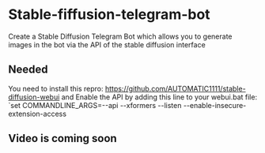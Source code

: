 # Stable-fiffusion-telegram-bot
Create a Stable Diffusion Telegram Bot which allows you to generate images in the bot via the API of the stable diffusion interface

## Needed
You need to install this repro:
https://github.com/AUTOMATIC1111/stable-diffusion-webui
and Enable the API by adding this line to your webui.bat file:
`set COMMANDLINE_ARGS=--api --xformers --listen --enable-insecure-extension-access

## Video is coming soon
